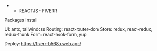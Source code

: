  - - REACTJS - FIVERR 

Packages Install

  UI: antd, tailwindcss 
  Routing: react-router-dom 
  Store: redux, react-redux, redux-thunk 
  Form: react-hook-form, yup 
  
Deploy: https://fiverr-b568b.web.app/






